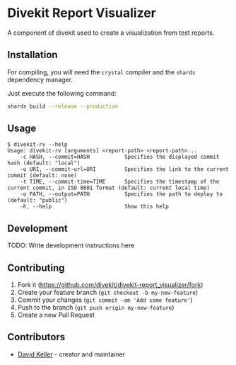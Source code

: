 # Divekit Report Visualizer

A component of divekit used to create a visualization from test reports.

## Installation

For compiling, you will need the `crystal` compiler and the `shards` dependency manager.

Just execute the following command:  
```bash
shards build --release --production
```

## Usage

```
$ divekit-rv --help
Usage: divekit-rv [arguments] <report-path> <report-path>...
    -c HASH, --commit=HASH           Specifies the displayed commit hash (default: "local")
    -u URI, --commit-url=URI         Specifies the link to the current commit (default: none)
    -t TIME, --commit-time=TIME      Specifies the timestamp of the current commit, in ISO 8601 format (default: current local time)
    -o PATH, --output=PATH           Specifies the path to deploy to (default: "public")
    -h, --help                       Show this help
```

## Development

TODO: Write development instructions here

## Contributing

1. Fork it (<https://github.com/divekit/divekit-report_visualizer/fork>)
2. Create your feature branch (`git checkout -b my-new-feature`)
3. Commit your changes (`git commit -am 'Add some feature'`)
4. Push to the branch (`git push origin my-new-feature`)
5. Create a new Pull Request

## Contributors

- [David Keller](https://github.com/BlobCodes) - creator and maintainer
